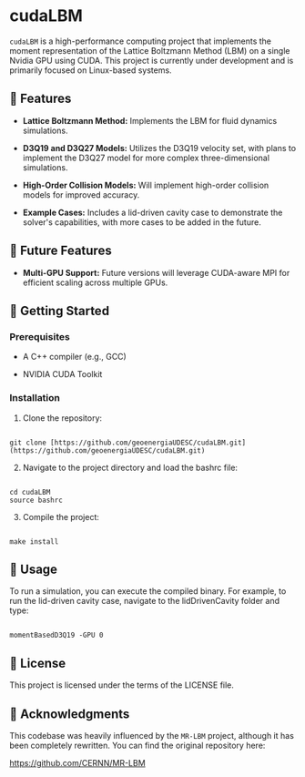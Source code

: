# cudaLBM

`cudaLBM` is a high-performance computing project that implements the moment representation of the Lattice Boltzmann Method (LBM) on a single Nvidia GPU using CUDA. This project is currently under development and is primarily focused on Linux-based systems.

## 🚀 Features

* **Lattice Boltzmann Method:** Implements the LBM for fluid dynamics simulations.

* **D3Q19 and D3Q27 Models:** Utilizes the D3Q19 velocity set, with plans to implement the D3Q27 model for more complex three-dimensional simulations.

* **High-Order Collision Models:** Will implement high-order collision models for improved accuracy.

* **Example Cases:** Includes a lid-driven cavity case to demonstrate the solver's capabilities, with more cases to be added in the future.

## 📅 Future Features

* **Multi-GPU Support:** Future versions will leverage CUDA-aware MPI for efficient scaling across multiple GPUs.

## 🔧 Getting Started

### Prerequisites

* A C++ compiler (e.g., GCC)

* NVIDIA CUDA Toolkit

### Installation

1. Clone the repository:

```

git clone [https://github.com/geoenergiaUDESC/cudaLBM.git](https://github.com/geoenergiaUDESC/cudaLBM.git)

```

2. Navigate to the project directory and load the bashrc file:

```

cd cudaLBM
source bashrc

```

3. Compile the project:

```

make install

```

## 💨 Usage

To run a simulation, you can execute the compiled binary. For example, to run the lid-driven cavity case, navigate to the lidDrivenCavity folder and type:

```

momentBasedD3Q19 -GPU 0

```

## 📄 License

This project is licensed under the terms of the LICENSE file.

## 🙏 Acknowledgments

This codebase was heavily influenced by the `MR-LBM` project, although it has been completely rewritten. You can find the original repository here:

<https://github.com/CERNN/MR-LBM>
